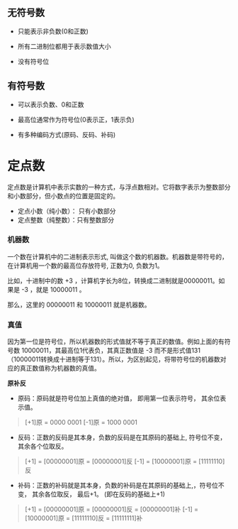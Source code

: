

## 无符号数
-   只能表示非负数(0和正数)
    
-   所有二进制位都用于表示数值大小
    
-   没有符号位

## 有符号数
-   可以表示负数、0和正数
    
-   最高位通常作为符号位(0表示正，1表示负)
    
-   有多种编码方式(原码、反码、补码)

# 定点数
定点数是计算机中表示实数的一种方式，与浮点数相对。它将数字表示为整数部分和小数部分，但小数点的位置是固定的。

- 定点小数（纯小数）： 只有小数部分
- 定点整数（纯整数）：只有整数部分

### 机器数

一个数在计算机中的二进制表示形式, 叫做这个数的机器数。机器数是带符号的，在计算机用一个数的最高位存放符号, 正数为0, 负数为1。

比如，十进制中的数 +3 ，计算机字长为8位，转换成二进制就是00000011。如果是 -3 ，就是 10000011 。

那么，这里的 00000011 和 10000011 就是机器数。

### 真值

  因为第一位是符号位，所以机器数的形式值就不等于真正的数值。例如上面的有符号数 10000011，其最高位1代表负，其真正数值是 -3 而不是形式值131（10000011转换成十进制等于131）。所以，为区别起见，将带符号位的机器数对应的真正数值称为机器数的真值。

**原补反**

- 原码：原码就是符号位加上真值的绝对值， 即用第一位表示符号， 其余位表示值。

>[+1]原 = 0000 0001
[-1]原 = 1000 0001

- 反码：正数的反码是其本身，负数的反码是在其原码的基础上, 符号位不变，其余各个位取反。

>[+1] = [00000001]原 = [00000001]反
[-1] = [10000001]原 = [11111110]反

- 补码：正数的补码就是其本身，负数的补码是在其原码的基础上,，符号位不变， 其余各位取反， 最后+1。 (即在反码的基础上+1)

>[+1] = [00000001]原 = [00000001]反 = [00000001]补
[-1] = [10000001]原 = [11111110]反 = [11111111]补
<!--stackedit_data:
eyJoaXN0b3J5IjpbLTE5MTUzMDcxNTksLTcyOTM4OTY5OSw4Mj
IyMDMyMV19
-->